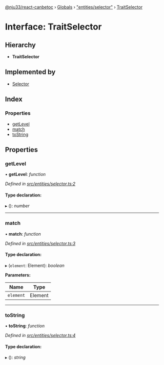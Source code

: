 [@nju33/react-canbetoc](../README.md) › [Globals](../globals.md) › ["entities/selector"](../modules/_entities_selector_.md) › [TraitSelector](_entities_selector_.traitselector.md)

# Interface: TraitSelector

## Hierarchy

* **TraitSelector**

## Implemented by

* [Selector](../classes/_entities_selector_.selector.md)

## Index

### Properties

* [getLevel](_entities_selector_.traitselector.md#getlevel)
* [match](_entities_selector_.traitselector.md#match)
* [toString](_entities_selector_.traitselector.md#tostring)

## Properties

###  getLevel

• **getLevel**: *function*

*Defined in [src/entities/selector.ts:2](https://github.com/nju33/react-canbetoc/blob/615bc3d/src/entities/selector.ts#L2)*

#### Type declaration:

▸ (): *number*

___

###  match

• **match**: *function*

*Defined in [src/entities/selector.ts:3](https://github.com/nju33/react-canbetoc/blob/615bc3d/src/entities/selector.ts#L3)*

#### Type declaration:

▸ (`element`: Element): *boolean*

**Parameters:**

Name | Type |
------ | ------ |
`element` | Element |

___

###  toString

• **toString**: *function*

*Defined in [src/entities/selector.ts:4](https://github.com/nju33/react-canbetoc/blob/615bc3d/src/entities/selector.ts#L4)*

#### Type declaration:

▸ (): *string*
